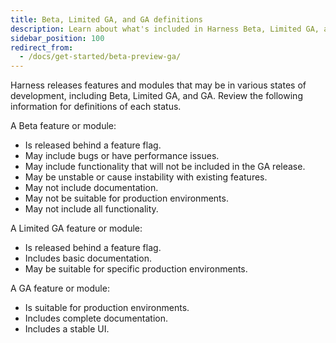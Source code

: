 ```yaml
---
title: Beta, Limited GA, and GA definitions
description: Learn about what's included in Harness Beta, Limited GA, and GA releases.
sidebar_position: 100
redirect_from:
  - /docs/get-started/beta-preview-ga/
---
```

Harness releases features and modules that may be in various states of development, including Beta, Limited GA, and GA. Review the following information for definitions of each status.

A Beta feature or module:
* Is released behind a feature flag.
* May include bugs or have performance issues.
* May include functionality that will not be included in the GA release.
* May be unstable or cause instability with existing features.
* May not include documentation.
* May not be suitable for production environments.
* May not include all functionality.

A Limited GA feature or module:
* Is released behind a feature flag.
* Includes basic documentation.
* May be suitable for specific production environments.

A GA feature or module:
* Is suitable for production environments.
* Includes complete documentation.
* Includes a stable UI.
